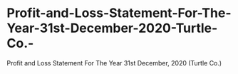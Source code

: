# Profit-and-Loss-Statement-For-The-Year-31st-December-2020-Turtle-Co.-
Profit and Loss Statement For The Year 31st December, 2020 (Turtle Co.)
